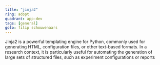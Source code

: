```yaml
---
title: "jinja2"
ring: adopt
quadrant: app-dev
tags: [general]
goto: filip schouwenaars
---
```


Jinja2 is a powerful templating engine for Python, commonly used for generating HTML, configuration files, or other text-based formats. In a research context, it is particularly useful for automating the generation of large sets of structured files, such as experiment configurations or reports
